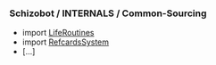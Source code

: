 ### Schizobot / INTERNALS / Common-Sourcing
* import [LifeRoutines](https://github.com/antiface/Schizobot/tree/master/INTERNALS/ArtificialConscience/InhibitionModule/Neurotrauma/LifeRoutines)
* import [RefcardsSystem](https://github.com/antiface/Schizobot/tree/master/INTERNALS/ArtificialConscience/CritiqueModule/RefcardsSystem)
* [...]
